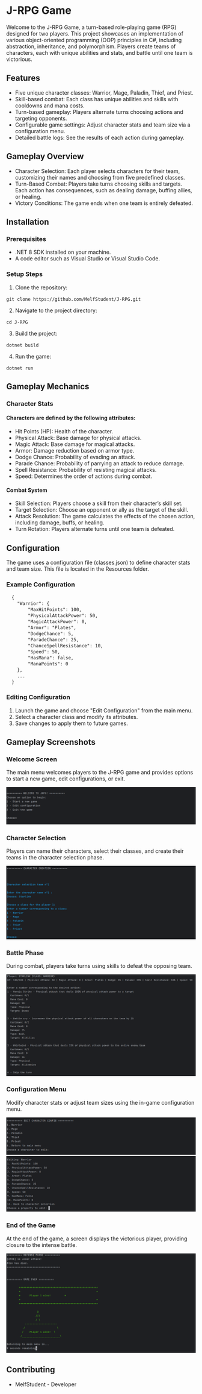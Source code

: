 # J-RPG Game

Welcome to the J-RPG Game, a turn-based role-playing game (RPG) designed for two players. This project showcases an implementation of various object-oriented programming (OOP) principles in C#, including abstraction, inheritance, and polymorphism. Players create teams of characters, each with unique abilities and stats, and battle until one team is victorious.


## Features

- Five unique character classes: Warrior, Mage, Paladin, Thief, and Priest.
- Skill-based combat: Each class has unique abilities and skills with cooldowns and mana costs.
- Turn-based gameplay: Players alternate turns choosing actions and targeting opponents.
- Configurable game settings: Adjust character stats and team size via a configuration menu.
- Detailed battle logs: See the results of each action during gameplay.


## Gameplay Overview

- Character Selection: Each player selects characters for their team, customizing their names and choosing from five predefined classes.
- Turn-Based Combat: Players take turns choosing skills and targets. Each action has consequences, such as dealing damage, buffing allies, or healing.
- Victory Conditions: The game ends when one team is entirely defeated.
## Installation

### Prerequisites
- .NET 8 SDK installed on your machine.
- A code editor such as Visual Studio or Visual Studio Code.

### Setup Steps
1. Clone the repository:
```
git clone https://github.com/MelfStudent/J-RPG.git
```
2. Navigate to the project directory:
```
cd J-RPG
```
3. Build the project:
```
dotnet build
```
4. Run the game:
```
dotnet run
```

## Gameplay Mechanics

### Character Stats
#### Characters are defined by the following attributes:

- Hit Points (HP): Health of the character.
- Physical Attack: Base damage for physical attacks.
- Magic Attack: Base damage for magical attacks.
- Armor: Damage reduction based on armor type.
- Dodge Chance: Probability of evading an attack.
- Parade Chance: Probability of parrying an attack to reduce damage.
- Spell Resistance: Probability of resisting magical attacks.
- Speed: Determines the order of actions during combat.
#### Combat System
- Skill Selection: Players choose a skill from their character’s skill set.
- Target Selection: Choose an opponent or ally as the target of the skill.
- Attack Resolution: The game calculates the effects of the chosen action, including damage, buffs, or healing.
- Turn Rotation: Players alternate turns until one team is defeated.
## Configuration

The game uses a configuration file (classes.json) to define character stats and team size. This file is located in the Resources folder.

### Example Configuration
```
  {
    "Warrior": {
        "MaxHitPoints": 100,
        "PhysicalAttackPower": 50,
        "MagicAttackPower": 0,
        "Armor": "Plates",
        "DodgeChance": 5,
        "ParadeChance": 25,
        "ChanceSpellResistance": 10,
        "Speed": 50,
        "HasMana": false,
        "ManaPoints": 0
    },
    ...
  }
```

### Editing Configuration
1. Launch the game and choose "Edit Configuration" from the main menu.
2. Select a character class and modify its attributes.
3. Save changes to apply them to future games.
## Gameplay Screenshots

### Welcome Screen
The main menu welcomes players to the J-RPG game and provides options to start a new game, edit configurations, or exit.

![Welcome Screen](/Screenshots/welcome_screen.png)

### Character Selection
Players can name their characters, select their classes, and create their teams in the character selection phase.

![Character Selection](/Screenshots/character_selection.png)

### Battle Phase
During combat, players take turns using skills to defeat the opposing team.

![Battle Phase](/Screenshots/battle_phase.png)

### Configuration Menu
Modify character stats or adjust team sizes using the in-game configuration menu.

![Configuration Menu](/Screenshots/config_menu.png)
![Configuration Menu2](/Screenshots/config_menu2.png)

### End of the Game
At the end of the game, a screen displays the victorious player, providing closure to the intense battle.

![Game End](/Screenshots/game_end.png)
## Contributing

- MelfStudent - Developer 
